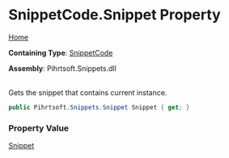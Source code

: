 # SnippetCode\.Snippet Property

[Home](../../../../README.md)

**Containing Type**: [SnippetCode](../README.md)

**Assembly**: Pihrtsoft\.Snippets\.dll

\
Gets the snippet that contains current instance\.

```csharp
public Pihrtsoft.Snippets.Snippet Snippet { get; }
```

### Property Value

[Snippet](../../Snippet/README.md)

